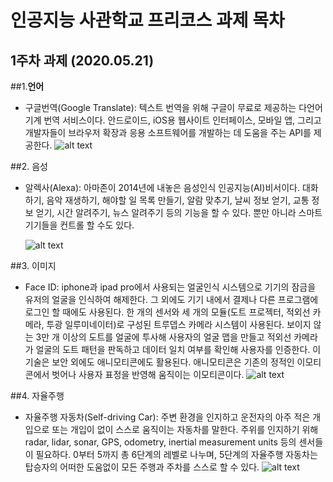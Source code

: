 # 인공지능 사관학교 프리코스 과제 목차

## 1주차 과제 (2020.05.21)

##1.__언어__
* 구글번역(Google Translate): 텍스트 번역을 위해 구글이 무료로 제공하는 다언어 기계 번역 서비스이다. 안드로이드, iOS용 웹사이트 인터페이스, 모바일 앱, 그리고 개발자들이 브라우저 확장과 응용 소프트웨어를 개발하는 데 도움을 주는 API를 제공한다. ![alt text](https://upload.wikimedia.org/wikipedia/commons/2/2b/Screenshot_of_Google_Translate.png)

##2. 음성
* 알렉사(Alexa): 아마존이 2014년에 내놓은 음성인식 인공지능(AI)비서이다. 대화하기, 음악 재생하기, 해야할 일 목록 만들기, 알람 맞추기, 날씨 정보 얻기, 교통 정보 얻기, 시간 알려주기, 뉴스 알려주기 등의 기능을 할 수 있다. 뿐만 아니라 스마트 기기들을 컨트롤 할 수도 있다. 

     ![alt text](https://encrypted-tbn0.gstatic.com/images?q=tbn%3AANd9GcQ7041tA5u7V_tCyExtV9oCAKI7gv9czBj8gQBBvIjNxcjRc6gI&usqp=CAU)

##3. 이미지
* Face ID: iphone과 ipad pro에서 사용되는 얼굴인식 시스템으로 기기의 잠금을 유저의 얼굴을 인식하여 해제한다. 그 외에도 기기 내에서 결제나 다른 프로그램에 로그인 할 때에도 사용된다. 한 개의 센서와 세 개의 모듈(도트 프로젝터, 적외선 카메라, 투광 일루미네이터)로 구성된 트루뎁스 카메라 시스템이 사용된다. 보이지 않는 3만 개 이상의 도트를 얼굴에 투사해 사용자의 얼굴 맵을 만들고 적외선 카메라가 얼굴의 도트 패턴을 판독하고 데이터 일치 여부를 확인해 사용자를 인증한다. 이 기술은 보안 외에도 애니모티콘에도 활용된다. 애니모티콘은 기존의 정적인 이모티콘에서 벗어나 사용자 표정을 반영해 움직이는 이모티콘이다. 
![alt text](https://img.etimg.com/thumb/msid-68499437,width-1200,height-900,imgsize-467252,overlay-etpanache/photo.jpg)

##4. 자율주행
* 자율주행 자동차(Self-driving Car): 주변 환경을 인지하고 운전자의 아주 적은 개입으로 또는 개입이 없이 스스로 움직이는 자동차를 말한다. 주위를 인지하기 위해 radar, lidar, sonar, GPS, odometry, inertial measurement units 등의 센서들이 필요하다. 0부터 5까지 총 6단계의 레벨로 나누며, 5단계의 자율주행 자동차는 탑승자의 어떠한 도움없이 모든 주행과 주차를 스스로 할 수 있다. 
![alt text](https://www.autonomousvehicleinternational.com/wp-content/uploads/2019/05/1.1-For-CapGemini-story.gif)
